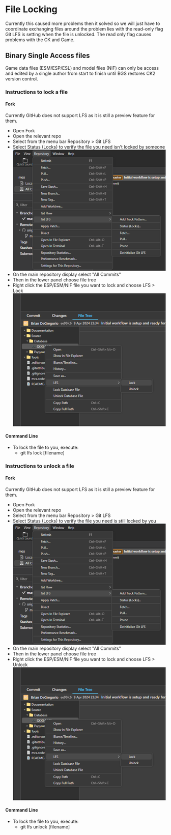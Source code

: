 # File Locking

Currently this caused more problems then it solved so we will just have to coordinate exchanging files around the 
problem lies with the read-only flag Git LFS is setting when the file is unlocked. The read only flag causes problems
with the CK and Game.  

## Binary Single Access files

Game data files (ESM/ESP/ESL) and model files (NIF) can only be access and edited by a single author from start to 
finish until BGS restores CK2 version control. 

### Instructions to lock a file

#### Fork

Currently GitHub does not support LFS as it is still a preview feature for them. 

- Open Fork
- Open the relevant repo
- Select from the menu bar Repository > Git LFS
- Select Status (Locks) to verify the file you need isn't locked by someone
  ![Git LFS Menu](./Documentation/images/Fork_GitLFS.png)
- On the main repository display select "All Commits"
- Then in the lower panel choose file tree
- Right click the ESP/ESM/NIF file you want to lock and choose LFS > Lock
  ![Git LFS Lock/Unlock](./Documentation/images/Fork_LockUnlockFile.png)

#### Command Line
- To lock the file to you, execute:
  - git lfs lock [filename]

### Instructions to unlock a file

#### Fork

Currently GitHub does not support LFS as it is still a preview feature for them. 

- Open Fork
- Open the relevant repo
- Select from the menu bar Repository > Git LFS
- Select Status (Locks) to verify the file you need is still locked by you
  ![Git LFS Menu](./Documentation/images/Fork_GitLFS.png)
- On the main repository display select "All Commits"
- Then in the lower panel choose file tree
- Right click the ESP/ESM/NIF file you want to lock and choose LFS > Unlock
  ![Git LFS Lock/Unlock](./Documentation/images/Fork_LockUnlockFile.png)

#### Command Line
- To lock the file to you, execute:
  - git lfs unlock [filename]
